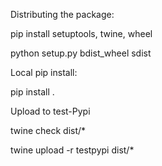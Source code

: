 Distributing the package: 

pip install setuptools, twine, wheel

python setup.py bdist_wheel sdist

Local pip install:

pip install .


Upload to test-Pypi

twine check dist/*

twine upload -r testpypi dist/*